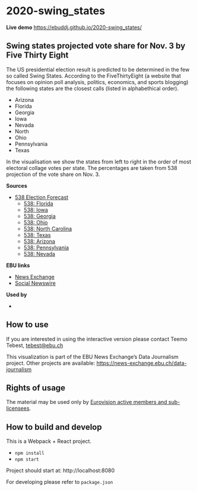 # 2020-swing_states

**Live demo** https://ebuddj.github.io/2020-swing_states/

## Swing states projected vote share for Nov. 3 by Five Thirty Eight

The US presidential election result is predicted to be determined in the few so called Swing States. According to the FiveThirtyEight (a website that focuses on opinion poll analysis, politics, economics, and sports blogging) the following states are the closest calls (listed in alphabethical order).

* Arizona
* Florida
* Georgia
* Iowa
* Nevada
* North
* Ohio
* Pennsylvania
* Texas

In the visualisation we show the states from left to right in the order of most electoral collage votes per state. The percentages are taken from 538 projection of the vote share on Nov. 3.

**Sources**
* [538 Election Forecast](https://projects.fivethirtyeight.com/2020-election-forecast/)
  * [538: Florida](https://projects.fivethirtyeight.com/2020-election-forecast/florida/)
  * [538: Iowa](https://projects.fivethirtyeight.com/2020-election-forecast/iowa/)
  * [538: Georgia](https://projects.fivethirtyeight.com/2020-election-forecast/georgia/)
  * [538: Ohio](https://projects.fivethirtyeight.com/2020-election-forecast/ohio/)
  * [538: North Carolina](https://projects.fivethirtyeight.com/2020-election-forecast/north-carolina/)
  * [538: Texas](https://projects.fivethirtyeight.com/2020-election-forecast/texas/)
  * [538: Arizona](https://projects.fivethirtyeight.com/2020-election-forecast/arizona/)
  * [538: Pennsylvania](https://projects.fivethirtyeight.com/2020-election-forecast/pennsylvania/)
  * [538: Nevada](https://projects.fivethirtyeight.com/2020-election-forecast/nevada/)

**EBU links**
* [News Exchange](https://news-exchange.ebu.ch/item_detail/1e16837398e2bce7ca54060cf370f11c/2020_21048920)
* [Social Newswire](https://www.evnsocialnewswire.ch/data/us-animation-shows-latest-polling-in-us-swing-states-a-few-days-away-from-elections-animation/)

**Used by**
* []()

## How to use

If you are interested in using the interactive version please contact Teemo Tebest, tebest@ebu.ch

This visualization is part of the EBU News Exchange’s Data Journalism project. Other projects are available: https://news-exchange.ebu.ch/data-journalism

## Rights of usage

The material may be used only by [Eurovision active members and sub-licensees](https://www.ebu.ch/eurovision-news/members-and-sublicensees).

## How to build and develop

This is a Webpack + React project.

* `npm install`
* `npm start`

Project should start at: http://localhost:8080

For developing please refer to `package.json`